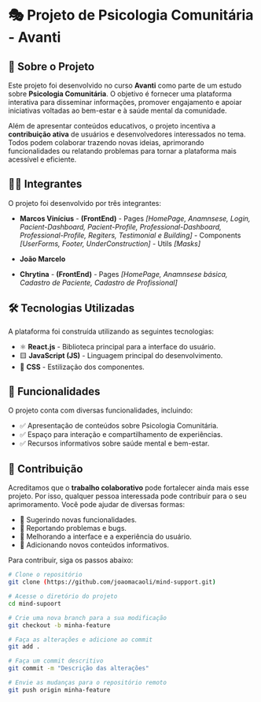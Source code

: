 # 🎭 Projeto de Psicologia Comunitária - Avanti

## 📌 Sobre o Projeto

Este projeto foi desenvolvido no curso **Avanti** como parte de um estudo sobre **Psicologia Comunitária**. O objetivo é fornecer uma plataforma interativa para disseminar informações, promover engajamento e apoiar iniciativas voltadas ao bem-estar e à saúde mental da comunidade.

Além de apresentar conteúdos educativos, o projeto incentiva a **contribuição ativa** de usuários e desenvolvedores interessados no tema. Todos podem colaborar trazendo novas ideias, aprimorando funcionalidades ou relatando problemas para tornar a plataforma mais acessível e eficiente.

## 👨‍💻 Integrantes

O projeto foi desenvolvido por três integrantes:

- **Marcos Vinícius** - **(FrontEnd)** - Pages *[HomePage, Anamnsese, Login, Pacient-Dashboard, Pacient-Profile, Professional-Dashboard, Professional-Profile, Regiters, Testimonial e Building]* - Components *[UserForms, Footer, UnderConstruction]* - Utils *[Masks]*
  
- **João Marcelo**
  
- **Chrytina** - **(FrontEnd)** - Pages *[HomePage, Anamnsese básica, Cadastro de Paciente, Cadastro de Profissional]*

## 🛠️ Tecnologias Utilizadas

A plataforma foi construída utilizando as seguintes tecnologias:

- ⚛ **React.js** - Biblioteca principal para a interface do usuário.
- 🟨 **JavaScript (JS)** - Linguagem principal do desenvolvimento.
- 🎨 **CSS** - Estilização dos componentes.

## 🚀 Funcionalidades

O projeto conta com diversas funcionalidades, incluindo:

- ✅ Apresentação de conteúdos sobre Psicologia Comunitária.
- ✅ Espaço para interação e compartilhamento de experiências.
- ✅ Recursos informativos sobre saúde mental e bem-estar.

## 🤝 Contribuição

Acreditamos que o **trabalho colaborativo** pode fortalecer ainda mais esse projeto. Por isso, qualquer pessoa interessada pode contribuir para o seu aprimoramento. Você pode ajudar de diversas formas:

- 🔹 Sugerindo novas funcionalidades.
- 🔹 Reportando problemas e bugs.
- 🔹 Melhorando a interface e a experiência do usuário.
- 🔹 Adicionando novos conteúdos informativos.

Para contribuir, siga os passos abaixo:

```sh
# Clone o repositório
git clone (https://github.com/joaomacaoli/mind-support.git)

# Acesse o diretório do projeto
cd mind-supoort

# Crie uma nova branch para a sua modificação
git checkout -b minha-feature

# Faça as alterações e adicione ao commit
git add .

# Faça um commit descritivo
git commit -m "Descrição das alterações"

# Envie as mudanças para o repositório remoto
git push origin minha-feature
